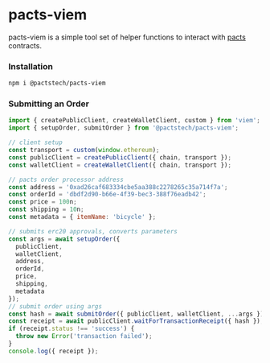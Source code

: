 pacts-viem
============

pacts-viem is a simple tool set of helper functions to interact with [pacts](https://pacts.tech) contracts.

### Installation

```sh
npm i @pactstech/pacts-viem
```

### Submitting an Order

```js
import { createPublicClient, createWalletClient, custom } from 'viem';
import { setupOrder, submitOrder } from '@pactstech/pacts-viem';

// client setup
const transport = custom(window.ethereum);
const publicClient = createPublicClient({ chain, transport });
const walletClient = createWalletClient({ chain, transport });

// pacts order processor address
const address = '0xad26caf683334cbe5aa388c2278265c35a714f7a';
const orderId = 'dbdf2d90-b66e-4f39-bec3-388f76eadb42';
const price = 100n;
const shipping = 10n;
const metadata = { itemName: 'bicycle' };

// submits erc20 approvals, converts parameters
const args = await setupOrder({
  publicClient,
  walletClient,
  address,
  orderId,
  price,
  shipping,
  metadata
});
// submit order using args
const hash = await submitOrder({ publicClient, walletClient, ...args });
const receipt = await publicClient.waitForTransactionReceipt({ hash });
if (receipt.status !== 'success') {
  throw new Error('transaction failed');
}
console.log({ receipt });
```